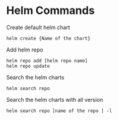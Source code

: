 # Helm Commands

Create default helm chart

```shell
helm create {Name of the chart}
```

Add helm repo

```shell
helm repo add [helm repo name]
helm repo update
```

Search the helm charts

```shell
helm search repo
```

Search the helm charts with all version

```shell
helm search repo [name of the repo ] -l
```
